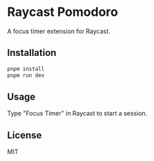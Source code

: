# Raycast Pomodoro

A focus timer extension for Raycast.

## Installation

```bash
pnpm install
pnpm run dev
```

## Usage

Type "Focus Timer" in Raycast to start a session.

## License

MIT
